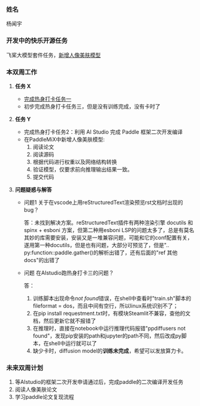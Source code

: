 ### 姓名

杨闻宇

### 开发中的快乐开源任务

飞桨大模型套件任务，[新增人像美肤模型](https://github.com/PaddlePaddle/PaddleMIX/issues/255)

### 本双周工作

1. **任务 X**

   - [完成热身打卡任务一](https://github.com/PaddlePaddle/docs/pull/6332)
   - 初步完成热身打卡任务三，但是没有训练完成，没有卡时了

2. **任务 Y**

   - 完成热身打卡任务2：利用 AI Studio 完成 Paddle 框架二次开发编译
   - 在PaddleMiX中新增人像美肤模型:
     1. 阅读论文
     2. 阅读源码
     3. 根据代码进行权重以及网络结构转换
     4. 验证模型，仅要求前向推理输出结果一致。
     5. 提交代码

3. **问题疑惑与解答**

   - 问题1 关于在vscode上用reStructuredText渲染预览rst文档时出现的bug？

     答：未找到解决方案。reStructuredText插件有两种渲染引擎 docutils 和 spinx + esboni 方案，但第二种用esboni LSP的问题太多了，总是有莫名其妙的库需要安装，安装又是一堆兼容问题，可能和它的conf配置有关，遂用第一种docutils，但是也有问题，大部分可预览了，但是".. py:function::paddle.gather()的解析出错了，还有后面的"ref 其他docs"的出错了

   - 问题 在AIstudio跑热身打卡三的问题？

     答：
     1. 训练脚本出现命令*not found*错误，在shell中查看时"train.sh"脚本的fileformat = dos，而且中间有空行，所以linux系统识别不了；
     2. 在pip install requestment.txt时，有模块Steamlit不兼容，查他的文档，然后更新它就不报错了
     3. 在推理时，直接在notebook中运行推理代码报错"ppdiffusers not found"，发现pip安装的path和jupyter的path不同，然后改成py脚本，在shell中运行就可以了
     4. 缺少卡时，diffusion model的**训练未完成**，希望可以发放算力卡。

### 未来双周计划

1. 等AIstudio的框架二次开发申请通过后，完成paddle的二次编译开发任务
2. 阅读人像美肤论文
3. 学习paddle论文复现流程
